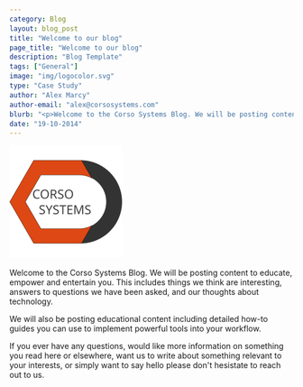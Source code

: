 ```yaml
---
category: Blog
layout: blog_post
title: "Welcome to our blog"
page_title: "Welcome to our blog"
description: "Blog Template"
tags: ["General"]
image: "img/logocolor.svg"
type: "Case Study"
author: "Alex Marcy"
author-email: "alex@corsosystems.com"
blurb: "<p>Welcome to the Corso Systems Blog. We will be posting content to educate, empower, and entertain you. This includes things we think are interesting, answers to questions we have been asked, and our thoughts about technology.</p><p>We will also be posting educational content including detailed how-to guides you can use to implement powerful tools into your workflow.</p><p>If you ever have any questions, would like more information on something you read here or elsewhere, want us to write about something relevant to your interests, or simply want to say hello please don't hesistate to reach out to us.</p>"
date: "19-10-2014"
---
```


<img src="img/logocolor.svg" width="200px"/>

<p>Welcome to the Corso Systems Blog. We will be posting content to educate, empower and entertain you. This includes things we think are interesting, answers to questions we have been asked, and our thoughts about technology.</p><p>We will also be posting educational content including detailed how-to guides you can use to implement powerful tools into your workflow.</p><p>If you ever have any questions, would like more information on something you read here or elsewhere, want us to write about something relevant to your interests, or simply want to say hello please don't hesistate to reach out to us.</p>